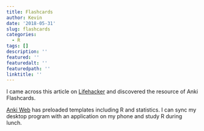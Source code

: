 ```yaml
---
title: Flashcards
author: Kevin
date: '2018-05-31'
slug: flashcards
categories:
  - R
tags: []
description: ''
featured: ''
featuredalt: ''
featuredpath: ''
linktitle: ''
---
```


I came across this article on [Lifehacker](https://lifehacker.com/5903288/i-learned-to-speak-four-languages-in-a-few-years-heres-how?utm_campaign=socialflow_lifehacker_twitter&utm_medium=socialflow&utm_source=lifehacker_twitter) and discovered the resource of Anki Flashcards. 

[Anki Web](https://apps.ankiweb.net/) has preloaded templates including R and statistics. 
I can sync my desktop program with an application on my phone and study R during lunch. 
